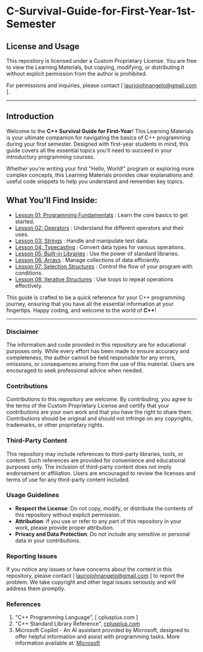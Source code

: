 # C-Survival-Guide-for-First-Year-1st-Semester

## License and Usage

This repository is licensed under a Custom Proprietary License. You are free to view the Learning Materials, but copying, modifying, or distributing it without explicit permission from the author is prohibited.

For permissions and inquiries, please contact [ lauriojohnangelo@gmail.com ].

---

## Introduction

Welcome to the **C++ Survival Guide for First-Year**! This Learning Materials is your ultimate companion for navigating the basics of C++ programming during your first semester. Designed with first-year students in mind, this guide covers all the essential topics you'll need to succeed in your introductory programming courses.

Whether you're writing your first "Hello, World!" program or exploring more complex concepts, this Learning Materials provides clear explanations and useful code snippets to help you understand and remember key topics.

## What You'll Find Inside:
- [Lesson 01: Programming Fundamentals](./Lesson01/Topic01.md) : Learn the core basics to get started.
- [Lesson 02: Operators](./Lesson02/Topic01.md) : Understand the different operators and their uses.
- [Lesson 03: Strings](./Lesson03/Topic01.md) : Handle and manipulate text data.
- [Lesson 04: Typecasting](./Lesson04/Topic01.md) : Convert data types for various operations.
- [Lesson 05: Built-in Libraries](./Lesson05/Topic01.md) : Use the power of standard libraries.
- [Lesson 06: Arrays](./Lesson06/Topic01.md) : Manage collections of data efficiently.
- [Lesson 07: Selection Structures](./Lesson07/Topic01.md) : Control the flow of your program with conditions.
- [Lesson 08: Iterative Structures](./Lesson08/Topic01.md) : Use loops to repeat operations effectively.

This guide is crafted to be a quick reference for your C++ programming journey, ensuring that you have all the essential information at your fingertips. Happy coding, and welcome to the world of **C++**!

---

### Disclaimer
The information and code provided in this repository are for educational purposes only. While every effort has been made to ensure accuracy and completeness, the author cannot be held responsible for any errors, omissions, or consequences arising from the use of this material. Users are encouraged to seek professional advice when needed.

### Contributions
Contributions to this repository are welcome. By contributing, you agree to the terms of the Custom Proprietary License and certify that your contributions are your own work and that you have the right to share them. Contributions should be original and should not infringe on any copyrights, trademarks, or other proprietary rights.

### Third-Party Content
This repository may include references to third-party libraries, tools, or content. Such references are provided for convenience and educational purposes only. The inclusion of third-party content does not imply endorsement or affiliation. Users are encouraged to review the licenses and terms of use for any third-party content included.

### Usage Guidelines
  - **Respect the License**: Do not copy, modify, or distribute the contents of this repository without explicit permission.
  - **Attribution**: If you use or refer to any part of this repository in your work, please provide proper attribution.
  - **Privacy and Data Protection**: Do not include any sensitive or personal data in your contributions.

### Reporting Issues
If you notice any issues or have concerns about the content in this repository, please contact [ lauriojohnangelo@gmail.com ] to report the problem. We take copyright and other legal issues seriously and will address them promptly.

### References
1. "C++ Programming Language", [ cplusplus.com ]
2. "C++ Standard Library Reference", [cplusplus.com](cplusplus.com/reference)
3. Microsoft Copilot - An AI assistant provided by Microsoft, designed to offer helpful information and assist with programming tasks. More information available at: [Microsoft](MicrosoftCopilot)

